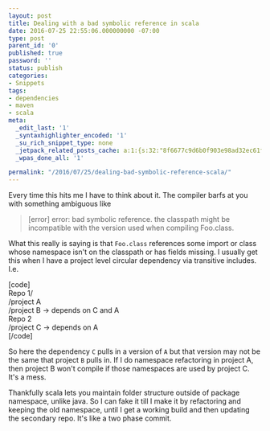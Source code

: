 ```yaml
---
layout: post
title: Dealing with a bad symbolic reference in scala
date: 2016-07-25 22:55:06.000000000 -07:00
type: post
parent_id: '0'
published: true
password: ''
status: publish
categories:
- Snippets
tags:
- dependencies
- maven
- scala
meta:
  _edit_last: '1'
  _syntaxhighlighter_encoded: '1'
  _su_rich_snippet_type: none
  _jetpack_related_posts_cache: a:1:{s:32:"8f6677c9d6b0f903e98ad32ec61f8deb";a:2:{s:7:"expires";i:1554608701;s:7:"payload";a:3:{i:0;a:1:{s:2:"id";i:4939;}i:1;a:1:{s:2:"id";i:4919;}i:2;a:1:{s:2:"id";i:4028;}}}}
  _wpas_done_all: '1'

permalink: "/2016/07/25/dealing-bad-symbolic-reference-scala/"
---
```

Every time this hits me I have to think about it. The compiler barfs at you with something ambiguous like

> [error] error: bad symbolic reference. the classpath might be incompatible with the version used when compiling Foo.class.

What this really is saying is that `Foo.class` references some import or class whose namespace isn't on the classpath or has fields missing. I usually get this when I have a project level circular dependency via transitive includes. I.e.

[code]  
Repo 1/  
 /project A  
 /project B -\> depends on C and A  
Repo 2  
 /project C -\> depends on A  
[/code]

So here the dependency `C` pulls in a version of `A` but that version may not be the same that project `B` pulls in. If I do namespace refactoring in project A, then project B won't compile if those namespaces are used by project C. It's a mess.

Thankfully scala lets you maintain folder structure outside of package namespace, unlike java. So I can fake it till I make it by refactoring and keeping the old namespace, until I get a working build and then updating the secondary repo. It's like a two phase commit.

